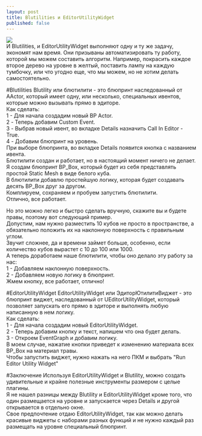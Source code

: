 ```yaml
---
layout: post
title: Blutilities и EditorUtilityWidget
published: false
---
```

![]({{site.baseurl}}/images/2023-01-03-blutilities-and-editorutilitywidget/2023-01-03-blutilities-and-editorutilitywidget.1.png)  
И Blutilities, и EditorUtilityWidget выполняют одну и ту же задачу, экономят нам время. Они призываны автоматизировать ту работу, которой мы можем составить алгоритм.
Например, покрасить каждое второе дерево на уровне в желтый, поставить лампу на каждую тумбочку, или что угодно еще, что мы можем, но не хотим делать самостоятельно.

#Blutilities
Blutility или блютилити - это блюпринт наследованный от AActor, который имеет одну, или несколько, специальных ивентов, которые можно вызывать прямо в эдиторе.  
Как сделать:  
1 - Для начала создадим новый BP Actor.  
2 - Теперь добавим Custom Event.  
3 - Выбрав новый ивент, во вкладке Details назначить Call In Editor - True.  
4 - Добавим блюпринт на уровень.  
При выборе блюпринта, во вкладке Details появится кнопка с названием ивента.  
Блютилити создан и работает, но в настоящий момент ничего не делает.  
Я создам блюпринт BP_Box, который будет из себя представлять простой Static Mesh в виде белого куба.  
В блютилити добавлю простейшую логику, которая будет создавать десять BP_Box друг за другом.  
Комплируем, сохраняем и пробуем запустить блютилити.  
Отлично, все работает.  

Но это можно легко и быстро сделать вручную, скажите вы и будете правы, поэтому вот следующий пример.  
Допустим, нам нужно разместить 10 кубов не просто в пространстве, а обязательно положить их на наклонную поверхность с правильным углом.  
Звучит сложнее, да и времени займет больше, особенно, если количество кубов вырастет с 10 до 100 или 1000.  
А теперь доработаем наше блютилити, чтобы оно делало эту работу за нас:  
1 - Добавляем наклонную поверхность.  
2 - Добавляем новую логику в блюпринт.  
Жмем кнопку, все работает, отлично!  

#EditorUtilityWidget
EditorUtilityWidget или ЭдиторЮтилитиВиджет - это блюпринт виджет, наследованный от UEditorUtilityWidget, который позволяет запускать его прямо в эдиторе и выполнять любую написанную в нем логику.  
Как сделать:  
1 - Для начала создадим новый EditorUtilityWidget.  
2 - Теперь добавим кнопку и текст, напишем что она будет делать.  
3 - Откроем EventGraph и добавим логику.  
В моем случае, нажатие кнопки приведет к изменению материала всех BP_Box на материал травы.  
Чтобы запустить виджет, нужно нажать на него ПКМ и выбрать "Run Editor Utility Widget"  

#Заключение
Используя EditorUtilityWidget и Blutility, можно создать удивительные и крайне полезные инструменты размером с целые плагины.  
Я не нашел разницы между Blutility и EditorUtilityWidget кроме того, что один размещается на уровне и запускается через Details и другой открывается в отдельно окне.  
Свое предпочтение отдаю EditorUtilityWidget, так как можно делать красивые виджеты с наборами разных функций и не нужно каждый раз размещать на уровне специальный блюпринт.
